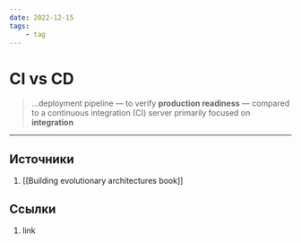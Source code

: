```yaml
---
date: 2022-12-15
tags:
    - tag
---
```

# CI vs CD

> ...deployment pipeline — to verify **production readiness** — compared to a continuous integration (CI) server primarily focused on **integration**

---

## Источники

1. [[Building evolutionary architectures book]]

## Ссылки

1. link
